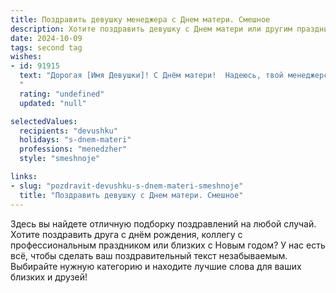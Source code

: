 ```yaml
---
title: Поздравить девушку менеджера с Днем матери. Смешное
description: Хотите поздравить девушку с Днем матери или другим праздником? Наш ИИ создаст незабываемое поздравление, а вы обязательно выделитесь среди других.  
date: 2024-10-09
tags: second tag
wishes:
- id: 91915
  text: "Дорогая [Имя Девушки]! С Днём матери!  Надеюсь, твой менеджерский талант организации праздников сегодня проявится в полной мере —  чтобы ты не только получила букет комплиментов, но и  успела расслабиться и насладиться заслуженным отдыхом, а не руководить домашним штатом  с такой же строгостью, как отделом продаж!  Пусть твой день будет полон любви, радости и  минимального количества внеплановых задач!
  "
  rating: "undefined"
  updated: "null"

selectedValues:
  recipients: "devushku"
  holidays: "s-dnem-materi"
  professions: "menedzher"
  style: "smeshnoje"

links:
- slug: "pozdravit-devushku-s-dnem-materi-smeshnoje"
  title: "Поздравить девушку с Днем матери. Смешное"
---
```


Здесь вы найдете отличную подборку поздравлений на любой случай. 
Хотите поздравить друга с днём рождения, коллегу с профессиональным праздником или близких с Новым годом? У нас есть всё, чтобы сделать ваш поздравительный текст незабываемым. Выбирайте нужную категорию и находите лучшие слова для ваших близких и друзей!

